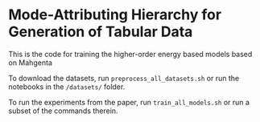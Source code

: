 # Mode-Attributing Hierarchy for Generation of Tabular Data

This is the code for training the higher-order energy based models based on Mahgenta

To download the datasets, run `preprocess_all_datasets.sh` or run the notebooks in the `/datasets/` folder.

To run the experiments from the paper, run `train_all_models.sh` or run a subset of the commands therein.
